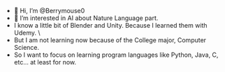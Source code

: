 - 👋 Hi, I’m @Berrymouse0
- 👀 I’m interested in AI about Nature Language part.
- I know a little bit of Blender and Unity. Because I learned them with Udemy. \
- But I am not learning now because of the College major, Computer Science.
- So I want to focus on learning program languages like Python, Java, C, etc... at least for now.
